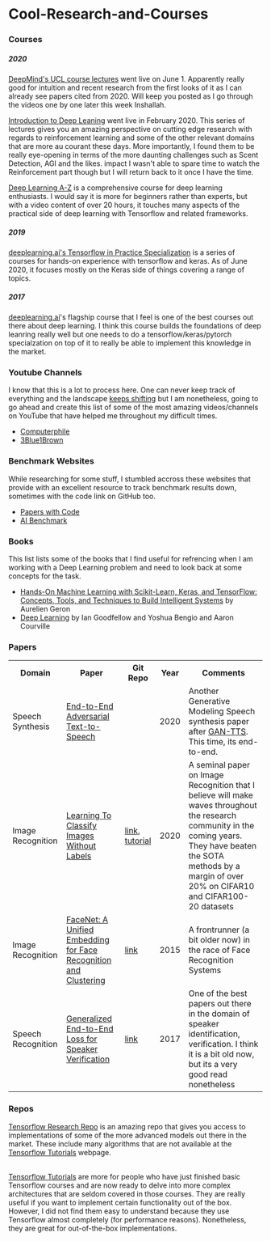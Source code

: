 # Cool-Research-and-Courses<br>
<h3>Courses</h3>
<h5>2020</h5>
<a href="https://www.youtube.com/playlist?list=PLqYmG7hTraZCDxZ44o4p3N5Anz3lLRVZF">DeepMind's UCL course lectures</a> went live on June 1. Apparently really good for intuition and recent research from the first looks of it as I can already see papers cited from 2020. Will keep you posted as I go through the videos one by one later this week Inshallah.<br>

<a href="https://www.youtube.com/playlist?list=PLqYmG7hTraZCDxZ44o4p3N5Anz3lLRVZF">Introduction to Deep Leaning</a> went live in February 2020. This series of lectures gives you an amazing perspective on cutting edge research with regards to reinforcement learning and some of the other relevant domains that are more au courant these days. More importantly, I found them to be really eye-opening in terms of the more daunting challenges such as Scent Detection, AGI and the likes. impact I wasn't able to spare time to watch the Reinforcement part though but I will return back to it once I have the time.<br>

<a href="https://www.udemy.com/course/deeplearning/learn/lecture/6743222?start=0#overview">Deep Learning A-Z</a> is a comprehensive course for deep learning enthusiasts. I would say it is more for beginners rather than experts, but with a video content of over 20 hours, it touches many aspects of the practical side of deep learning with Tensorflow and related frameworks.<br>
<h5>2019</h5>
<a href="https://www.coursera.org/specializations/tensorflow-in-practice">deeplearning.ai's Tensorflow in Practice Specialization</a> is a series of courses for hands-on experience with tensorflow and keras. As of June 2020, it focuses mostly on the Keras side of things covering a range of topics.<br>

<h5>2017</h5>
<a href="https://www.coursera.org/specializations/deep-learning">deeplearning.ai</a>'s flagship course that I feel is one of the best courses out there about deep learning. I think this course builds the foundations of deep leanring really well but one needs to do a tensorflow/keras/pytorch specialzation on top of it to really be able to implement this knowledge in the market.<br>


<h3>Youtube Channels</h3>
<p>I know that this is a lot to process here. One can never keep track of everything and the landscape <a href="https://www.youtube.com/watch?v=1zZZjaYl4AA">keeps shifting</a> but I am nonetheless, going to go ahead and create this list of some of the most amazing videos/channels on YouTube that have helped me throughout my difficult times.<p>

<ul>
<li><a href="https://www.youtube.com/channel/UC9-y-6csu5WGm29I7JiwpnA">Computerphile<a></li>
<li><a href="https://www.youtube.com/channel/UCYO_jab_esuFRV4b17AJtAw">3Blue1Brown<a></li>
</ul>

<h3>Benchmark Websites</h3>
While researching for some stuff, I stumbled accross these websites that provide with an excellent resource to track benchmark results down, sometimes with the code link on GitHub too. <br>
<ul>
<li><a href="https://paperswithcode.com/">Papers with Code</a></li>
<li><a href="http://ai-benchmark.com/">AI Benchmark</a></li>
</ul> 

<h3>Books</h3>
This list lists some of the books that I find useful for refrencing when I am working with a Deep Learning problem and need to look back at some concepts for the task.<br>
<ul>
<li><a href="https://www.amazon.com/Hands-Machine-Learning-Scikit-Learn-TensorFlow/dp/1492032646">Hands-On Machine Learning with Scikit-Learn, Keras, and TensorFlow: Concepts, Tools, and Techniques to Build Intelligent Systems</a> by Aurelien Geron</li>
<li><a href="https://www.deeplearningbook.org/">Deep Learning</a> by Ian Goodfellow and Yoshua Bengio and Aaron Courville</li>
</ul>


<h3>Papers</h3>
<table style="width:100%">
  <tr>
    <th>Domain</th>
    <th>Paper</th>
    <th>Git Repo</th>
    <th>Year</th>
    <th>Comments</th>
  </tr>
  <tr>
    <td>Speech Synthesis</td>
    <td><a href="https://arxiv.org/pdf/2006.03575.pdf">End-to-End Adversarial Text-to-Speech</a></td>
    <td></td>
    <td>2020</td>
    <td>Another Generative Modeling Speech synthesis paper after <a href="https://arxiv.org/abs/1909.11646">GAN-TTS</a>. This time, its end-to-end.</td>
  </tr>
  <tr>
    <td>Image Recognition</td>
    <td><a href="https://arxiv.org/pdf/2005.12320.pdf">Learning To Classify Images Without Labels</a></td>
    <td><a href='https://github.com/wvangansbeke/Unsupervised-Classification'>link</a>, <a href='https://medium.com/@SeoJaeDuk/learning-to-classify-images-without-labels-43655a1cb4c7'>tutorial</a></td>
    <td>2020</td>
    <td>A seminal paper on Image Recognition that I believe will make waves throughout the research community in the coming years. They have beaten the SOTA methods by a margin of over 20% on CIFAR10 and CIFAR100-20 datasets</td>
  </tr>
  <tr>
    <td>Image Recognition</td>
    <td><a href="https://arxiv.org/abs/1503.03832">FaceNet: A Unified Embedding for Face Recognition and Clustering</a></td>
    <td><a href='https://github.com/davidsandberg/facenet'>link</a></td>
    <td>2015</td>
    <td>A frontrunner (a bit older now) in the race of Face Recognition Systems</td>
  </tr>
  <tr>
    <td>Speech Recognition</td>
    <td><a href="https://arxiv.org/abs/1710.10467">Generalized End-to-End Loss for Speaker Verification</a></td>
    <td><a href='https://google.github.io/speaker-id/publications/GE2E/'>link</a></td>
    <td>2017</td>
    <td>One of the best papers out there in the domain of speaker identification, verification. I think it is a bit old now, but its a very good read nonetheless</td>
  </tr>
</table>

<h3>Repos</h3>
<a href="https://github.com/tensorflow/models/tree/master/research">Tensorflow Research Repo</a> is an amazing repo that gives you access to implementations of some of the more advanced models out there in the market. These include many algorithms that are not available at the <a href="https://www.tensorflow.org/tutorials">Tensorflow Tutorials</a> webpage.<br><br>

<a href="https://www.tensorflow.org/tutorials">Tensorflow Tutorials</a> are more for people who have just finished basic Tensorflow courses and are now ready to delve into more complex architectures that are seldom covered in those courses. They are really useful if you want to implement certain functionality out of the box. However, I did not find them easy to understand because they use Tensorflow almost completely (for performance reasons). Nonetheless, they are great for out-of-the-box implementations.<br><br>

